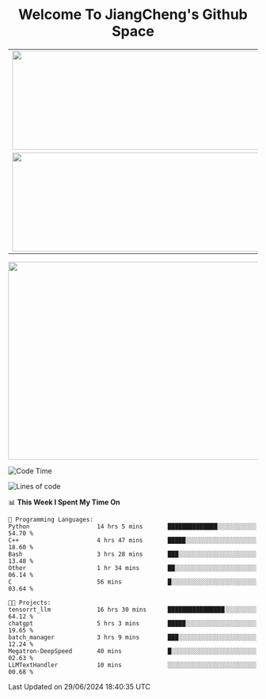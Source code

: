 <h1 align="center">Welcome To JiangCheng's Github Space</h1>

<table align="center" frame="void" rules="none" >
  <tr>
    <td>
      <div align="center"> <img height="200px" width="500px"  src="https://github-readme-stats.vercel.app/api?username=thisjiang&hide_title=true&hide_border=true&layout=compact&show_icons=trueline_height=21&text_color=000&icon_color=000&bg_color=0,ea6161,ffc64d,fffc4d,52fa5a&theme=graywhite" /> </div>
    </td>
    <td>
      <div align="center"> <img height="200px" width="500px" src="https://github-readme-stats.vercel.app/api/top-langs/?username=thisjiang&hide_title=true&hide_border=true&layout=compact&langs_count=6&text_color=000&icon_color=fff&bg_color=0,52fa5a,4dfcff,c64dff&theme=graywhite" /> </div>
    </td>
  </tr>
  <tr>
    <td>
      <div align="center"> <img height="200px" width="500px" src="https://github-readme-streak-stats.herokuapp.com/?user=thisjiang&hide_title=true&hide_border=true&layout=compact&langs_count=6" /> </div>
    </td>
    <td>
      <div align="center"> 
      <a href="https://github.com/" target="_blank"><img style="margin: 10px" src="https://profilinator.rishav.dev/skills-assets/git-scm-icon.svg" alt="Git" height="50" /></a>  
      <a href="https://www.linux.org/" target="_blank"><img style="margin: 10px" src="https://profilinator.rishav.dev/skills-assets/linux-original.svg" alt="Linux" height="50" /></a>  
      <a href="https://www.gnu.org/software/bash/" target="_blank"><img style="margin: 10px" src="https://profilinator.rishav.dev/skills-assets/gnu_bash-icon.svg" alt="Bash" height="50" /></a>  
      </div>
    </td>
  </tr>
</table>

<div align="center"> <img height="400px" width="1000px" src="https://github-readme-activity-graph.cyclic.app/graph?username=thisjiang&theme=react&hide_title=true&hide_border=true&layout=compact&langs_count=6" /> </div></td>

<!--START_SECTION:waka-->
![Code Time](http://img.shields.io/badge/Code%20Time-1%2C443%20hrs%2039%20mins-blue)

![Lines of code](https://img.shields.io/badge/From%20Hello%20World%20I%27ve%20Written-432.3%20thousand%20lines%20of%20code-blue)

📊 **This Week I Spent My Time On** 

```text
💬 Programming Languages: 
Python                   14 hrs 5 mins       ██████████████░░░░░░░░░░░   54.70 % 
C++                      4 hrs 47 mins       █████░░░░░░░░░░░░░░░░░░░░   18.60 % 
Bash                     3 hrs 28 mins       ███░░░░░░░░░░░░░░░░░░░░░░   13.48 % 
Other                    1 hr 34 mins        ██░░░░░░░░░░░░░░░░░░░░░░░   06.14 % 
C                        56 mins             █░░░░░░░░░░░░░░░░░░░░░░░░   03.64 % 

🐱‍💻 Projects: 
tensorrt_llm             16 hrs 30 mins      ████████████████░░░░░░░░░   64.12 % 
chatgpt                  5 hrs 3 mins        █████░░░░░░░░░░░░░░░░░░░░   19.65 % 
batch_manager            3 hrs 9 mins        ███░░░░░░░░░░░░░░░░░░░░░░   12.24 % 
Megatron-DeepSpeed       40 mins             █░░░░░░░░░░░░░░░░░░░░░░░░   02.63 % 
LLMTextHandler           10 mins             ░░░░░░░░░░░░░░░░░░░░░░░░░   00.68 % 
```


 Last Updated on 29/06/2024 18:40:35 UTC
<!--END_SECTION:waka-->
